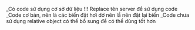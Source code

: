 _Có code sử dụng cơ sở dữ liệu !!! Replace tên server để sử dụng code 
_Code cơ bản, nên là các biến đặt hơi dở nên lầ nên đặt lại biến
_Code chưa sử dụng relative object có thể bổ sung để có thể dùng tốt hơn
